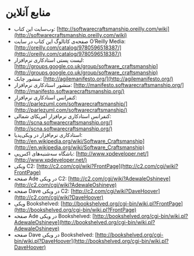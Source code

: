 

# منابع آنلاین

* وب‌سایت این کتاب: [http://softwarecraftsmanship.oreilly.com/wiki](http://softwarecraftsmanship.oreilly.com/wiki)
* صفحه‌ی کاتالوگ این کتاب در سایت O’Reilly Media: [http://oreilly.com/catalog/9780596518387/](http://oreilly.com/catalog/9780596518387/)
* لیست پستی استادکاری نرم‌افزار: [http://groups.google.co.uk/group/software_craftsmanship](http://groups.google.co.uk/group/software_craftsmanship)
* منشور چابک: [http://agilemanifesto.org/](http://agilemanifesto.org/)
* منشور استادکاری نرم‌افزار: [http://manifesto.softwarecraftsmanship.org/](http://manifesto.softwarecraftsmanship.org/)
* کنفرانس استادکاری نرم‌افزار: [http://parlezuml.com/softwarecraftsmanship/](http://parlezuml.com/softwarecraftsmanship/)
* کنفرانس استادکاری نرم‌افزار آمریکای شمالی: [http://scna.softwarecraftsmanship.org/](http://scna.softwarecraftsmanship.org/)
* استادکاری نرم‌افزار در ویکی‌پدیا: [http://en.wikipedia.org/wiki/Software_Craftsmanship](http://en.wikipedia.org/wiki/Software_Craftsmanship)
* باشگاه سه‌شنبه‌های اکس‌پی: [http://www.xpdeveloper.net/](http://www.xpdeveloper.net/)
* ویکی C2: [http://c2.com/cgi/wiki?FrontPage](http://c2.com/cgi/wiki?FrontPage)
* صفحه Ade در ویکی C2: [http://c2.com/cgi/wiki?AdewaleOshineye](http://c2.com/cgi/wiki?AdewaleOshineye)
* صفحه Dave در ویکی C2: [http://c2.com/cgi/wiki?DaveHoover](http://c2.com/cgi/wiki?DaveHoover)
* ویکی Bookshelved: [http://bookshelved.org/cgi-bin/wiki.pl?FrontPage](http://bookshelved.org/cgi-bin/wiki.pl?FrontPage)
* صفحه Ade در ویکی Bookshelved: [http://bookshelved.org/cgi-bin/wiki.pl?AdewaleOshineye](http://bookshelved.org/cgi-bin/wiki.pl?AdewaleOshineye)
* صفحه Dave در ویکی Bookshelved: [http://bookshelved.org/cgi-bin/wiki.pl?DaveHoover](http://bookshelved.org/cgi-bin/wiki.pl?DaveHoover)

